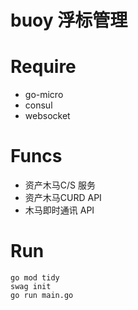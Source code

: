 # buoy 浮标管理

# Require
- go-micro
- consul
- websocket

# Funcs
- 资产木马C/S 服务
- 资产木马CURD API
- 木马即时通讯 API

# Run
```shell
go mod tidy
swag init
go run main.go
```